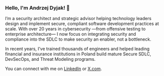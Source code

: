 ### Hello, I'm Andrzej Dyjak! 👋

I’m a security architect and strategic advisor helping technology leaders design and implement secure, compliant software development practices at scale. With over 20 years in cybersecurity —from offensive testing to enterprise architecture— I now focus on integrating security and compliance into the SDLC to make security an enabler, not a bottleneck.

In recent years, I’ve trained thousands of engineers and helped leading financial and insurance institutions in Poland build mature Secure SDLC, DevSecOps, and Threat Modeling programs.

You can connect with me on [LinkedIn](http://linkedin.com/in/andrzejdyjak/) or [X.com](http://x.com/andrzejdyjak).
<!--
**dyjakan/dyjakan** is a ✨ _special_ ✨ repository because its `README.md` (this file) appears on your GitHub profile.
-->
